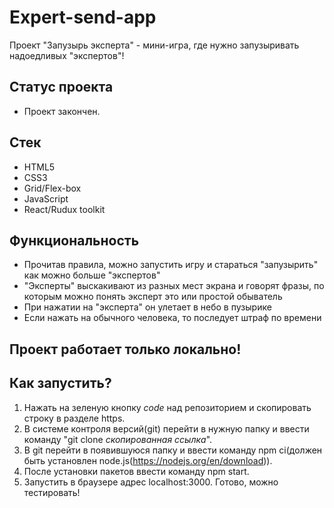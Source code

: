 # Expert-send-app
Проект "Запузырь эксперта" - мини-игра, где нужно запузыривать надоедливых "экспертов"!

## Статус проекта
- Проект закончен.

## Стек
- HTML5
- CSS3
- Grid/Flex-box
- JavaScript
- React/Rudux toolkit

## Функциональность
- Прочитав правила, можно запустить игру и стараться "запузырить" как можно больше "экспертов"
- "Эксперты" выскакивают из разных мест экрана и говорят фразы, по которым можно понять эксперт это или простой обыватель
- При нажатии на "эксперта" он улетает в небо в пузырике
- Если нажать на обычного человека, то последует штраф по времени

## Проект работает только локально!
## Как запустить?
1) Нажать на зеленую кнопку *code* над репозиторием и скопировать строку в разделе https.
2) В системе контроля версий(git) перейти в нужную папку и ввести команду "git clone *скопированная ссылка*".
3) В git перейти в появившуюся папку и ввести команду npm ci(должен быть установлен node.js(https://nodejs.org/en/download)).
4) После установки пакетов ввести команду npm start.
5) Запустить в браузере адрес localhost:3000. Готово, можно тестировать!
